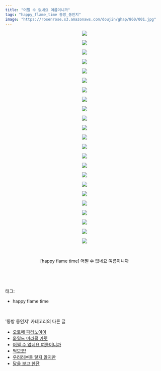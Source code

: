 ```yaml
---
title: "어쩔 수 없네요 여름이니까"
tags: "happy_flame_time 동방_동인지"
image: "https://rosenrose.s3.amazonaws.com/doujin/ghap/860/001.jpg"
---
```

<div class="article">
<p style="text-align: center; clear: none; float: none;"><img src="{{ site.imgserver1 }}/ghap/860/001.jpg"/></p>
<p style="text-align: center; clear: none; float: none;"><img src="{{ site.imgserver1 }}/ghap/860/002.jpg"/></p>
<p style="text-align: center; clear: none; float: none;"><img src="{{ site.imgserver1 }}/ghap/860/003.jpg"/></p>
<p style="text-align: center; clear: none; float: none;"><img src="{{ site.imgserver1 }}/ghap/860/004.jpg"/></p>
<p style="text-align: center; clear: none; float: none;"><img src="{{ site.imgserver1 }}/ghap/860/005.jpg"/></p>
<p style="text-align: center; clear: none; float: none;"><img src="{{ site.imgserver1 }}/ghap/860/006.jpg"/></p>
<p style="text-align: center; clear: none; float: none;"><img src="{{ site.imgserver1 }}/ghap/860/007.jpg"/></p>
<p style="text-align: center; clear: none; float: none;"><img src="{{ site.imgserver1 }}/ghap/860/008.jpg"/></p>
<p style="text-align: center; clear: none; float: none;"><img src="{{ site.imgserver1 }}/ghap/860/009.jpg"/></p>
<p style="text-align: center; clear: none; float: none;"><img src="{{ site.imgserver1 }}/ghap/860/010.jpg"/></p>
<p style="text-align: center; clear: none; float: none;"><img src="{{ site.imgserver1 }}/ghap/860/011.jpg"/></p>
<p style="text-align: center; clear: none; float: none;"><img src="{{ site.imgserver1 }}/ghap/860/012.jpg"/></p>
<p style="text-align: center; clear: none; float: none;"><img src="{{ site.imgserver1 }}/ghap/860/013.jpg"/></p>
<p style="text-align: center; clear: none; float: none;"><img src="{{ site.imgserver1 }}/ghap/860/014.jpg"/></p>
<p style="text-align: center; clear: none; float: none;"><img src="{{ site.imgserver1 }}/ghap/860/015.jpg"/></p>
<p style="text-align: center; clear: none; float: none;"><img src="{{ site.imgserver1 }}/ghap/860/016.jpg"/></p>
<p style="text-align: center; clear: none; float: none;"><img src="{{ site.imgserver1 }}/ghap/860/017.jpg"/></p>
<p style="text-align: center; clear: none; float: none;"><img src="{{ site.imgserver1 }}/ghap/860/018.jpg"/></p>
<p style="text-align: center; clear: none; float: none;"><img src="{{ site.imgserver1 }}/ghap/860/019.jpg"/></p>
<p style="text-align: center; clear: none; float: none;"><img src="{{ site.imgserver1 }}/ghap/860/020.jpg"/></p>
<p style="text-align: center; clear: none; float: none;"><img src="{{ site.imgserver1 }}/ghap/860/021.jpg"/></p>
<p style="text-align: center; clear: none; float: none;"><img src="{{ site.imgserver1 }}/ghap/860/022.jpg"/></p>
<p style="text-align: center; clear: none; float: none;"><img src="{{ site.imgserver1 }}/ghap/860/023.jpg"/></p>
<p style="text-align: center; clear: none; float: none;"><br/></p>
<p style="text-align: center; clear: none; float: none;">[happy flame time] 어쩔 수 없네요 여름이니까</p>
<p><br/></p>
</div><br/>
<div class="tagTrail">
<p>태그: </p>
<ul>
<li>happy flame time</li>
</ul>
</div><br/>
<div class="another">
<p>'동방 동인지' 카테고리의 다른 글</p>
<ul>
<li><a href="/ghap_862">오토메 파라노이아</a></li>
<li><a href="/ghap_861">와일드 미라클 카펫</a></li>
<li><a href="/ghap_860">어쩔 수 없네요 여름이니까</a></li>
<li><a href="/ghap_859">먹모코!</a></li>
<li><a href="/ghap_858">우러러본들 닿지 않지만</a></li>
<li><a href="/ghap_857">달을 보고 한잔</a></li>
</ul>
</div><br/>
<div class="cb_module cb_fluid">
<div class="cb_wrt cb_profile">
</div><!-- commentList close -->
</div><br/>
